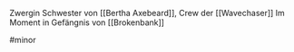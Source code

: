 Zwergin
Schwester von [[Bertha Axebeard]], Crew der [[Wavechaser]]
Im Moment in Gefängnis von [[Brokenbank]]

#minor 
